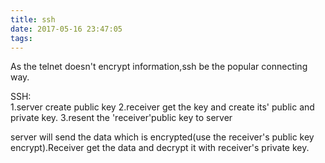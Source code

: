 ```yaml
---
title: ssh
date: 2017-05-16 23:47:05
tags:
---
```

As the telnet doesn't encrypt information,ssh be the popular connecting way.

SSH:  
    1.server create public key
    2.receiver get the key and create its' public and private key.
    3.resent the 'receiver'public key to server
    
   server will send the data which is encrypted(use the receiver's public key
    encrypt).Receiver get the data and decrypt it with receiver's private key.